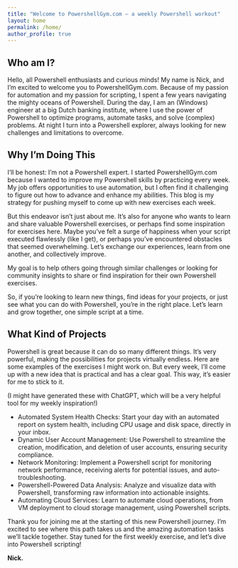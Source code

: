 ```yaml
---
title: "Welcome to PowershellGym.com – a weekly Powershell workout"
layout: home
permalink: /home/
author_profile: true
---
```


## Who am I?

Hello, all Powershell enthusiasts and curious minds! My name is Nick, and I’m excited to welcome you to PowershellGym.com. Because of my passion for automation and my passion for scripting, I spent a few years navigating the mighty oceans of Powershell. During the day, I am an (Windows) engineer at a big Dutch banking institute, where I use the power of Powershell to optimize programs, automate tasks, and solve (complex) problems. At night I turn into a Powershell explorer, always looking for new challenges and limitations to overcome.

## Why I’m Doing This

I’ll be honest: I’m not a Powershell expert. I started PowershellGym.com because I wanted to improve my Powershell skills by practicing every week. My job offers opportunities to use automation, but I often find it challenging to figure out how to advance and enhance my abilities. This blog is my strategy for pushing myself to come up with new exercises each week.

But this endeavor isn’t just about me. It’s also for anyone who wants to learn and share valuable Powershell exercises, or perhaps find some inspiration for exercises here. Maybe you’ve felt a surge of happiness when your script executed flawlessly (like I get), or perhaps you’ve encountered obstacles that seemed overwhelming. Let’s exchange our experiences, learn from one another, and collectively improve.

My goal is to help others going through similar challenges or looking for community insights to share or find inspiration for their own Powershell exercises.

So, if you’re looking to learn new things, find ideas for your projects, or just see what you can do with Powershell, you’re in the right place. Let’s learn and grow together, one simple script at a time.

## What Kind of Projects

Powershell is great because it can do so many different things. It’s very powerful, making the possibilities for projects virtually endless. Here are some examples of the exercises I might work on. But every week, I’ll come up with a new idea that is practical and has a clear goal. This way, it’s easier for me to stick to it.

(I might have generated these with ChatGPT, which will be a very helpful tool for my weekly inspiration!)

* Automated System Health Checks: Start your day with an automated report on system health, including CPU usage and disk space, directly in your inbox.
* Dynamic User Account Management: Use Powershell to streamline the creation, modification, and deletion of user accounts, ensuring security compliance.
* Network Monitoring: Implement a Powershell script for monitoring network performance, receiving alerts for potential issues, and auto-troubleshooting.
* Powershell-Powered Data Analysis: Analyze and visualize data with Powershell, transforming raw information into actionable insights.
* Automating Cloud Services: Learn to automate cloud operations, from VM deployment to cloud storage management, using Powershell scripts.

Thank you for joining me at the starting of this new Powershell journey. I’m excited to see where this path takes us and the amazing automation tasks we’ll tackle together. Stay tuned for the first weekly exercise, and let’s dive into Powershell scripting!

**Nick.**
